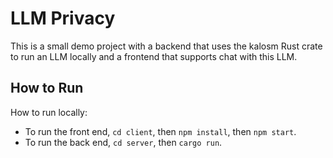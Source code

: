 # LLM Privacy

This is a small demo project with a backend that uses the kalosm Rust crate to run an LLM locally and a frontend that supports chat with this LLM.

## How to Run

How to run locally:

- To run the front end, `cd client`, then `npm install`, then `npm start`.
- To run the back end, `cd server`, then `cargo run`.
